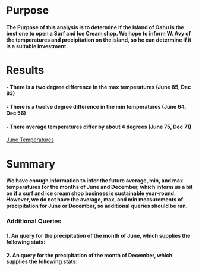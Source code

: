 # Purpose
#### The Purpose of this analysis is to determine if the island of Oahu is the best one to open a Surf and Ice Cream shop. We hope to inform W. Avy of the temperatures and precipitation on the island, so he can determine if it is a suitable investment.
# Results
#### - There is a two degree difference in the max temperatures (June 85, Dec 83)
#### - There is a twelve degree difference in the min temperatures (June 64, Dec 56)
#### - There average temperatures differ by about 4 degrees (June 75, Dec 71)
[June Temperatures]('https://github.com/gabrielavalos/surfs_up/blob/main/Images/June_Temps.png')
 
# Summary
#### We have enough information to infer the future average, min, and max temperatures for the months of June and December, which inform us a bit on if a surf and ice cream shop business is sustainable year-round. However, we do not have the average, max, and min measurements of precipitation for June or December, so additional queries should be ran.
### Additional Queries
#### 1. An query for the precipitation of the month of June, which supplies the following stats:  

#### 2. An query for the precipitation of the month of December, which supplies the following stats:
